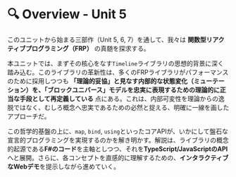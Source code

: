 # 🔍 Overview - Unit 5

このユニットから始まる三部作（Unit 5, 6, 7）を通して、我々は **関数型リアクティブプログラミング（FRP）** の真髄を探求する。

本ユニットでは、まずその核心をなす`Timeline`ライブラリの思想的背景に深く踏み込む。このライブラリの革新性は、多くのFRPライブラリがパフォーマンスのために採用しつつも **「理論的妥協」**と見なす内部的な状態変化（ミューテーション）を、**「ブロックユニバース」モデルを忠実に表現するための理論的に正当な手段として再定義している** 点にある。これは、内部可変性を理論からの逸脱ではなく、むしろ概念へ忠実であるための必然と捉える、明確に一線を画したアプローチだ。

この哲学的基盤の上に、`map`, `bind`, `using`といったコアAPIが、いかにして盤石な宣言的プログラミングを実現するのかを解き明かす。解説は、ライブラリの概念的起源である**F#のコード**を主軸としつつ、それを**TypeScript/JavaScriptのAPI**へと展開。さらに、各コンセプトを直感的に理解するための、**インタラクティブなWebデモ**を提示しながら進めていく。
